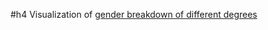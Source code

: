 #h4 Visualization of [gender breakdown of different degrees](/improving-plot-aesthetics-checkpoint.ipynb) 
